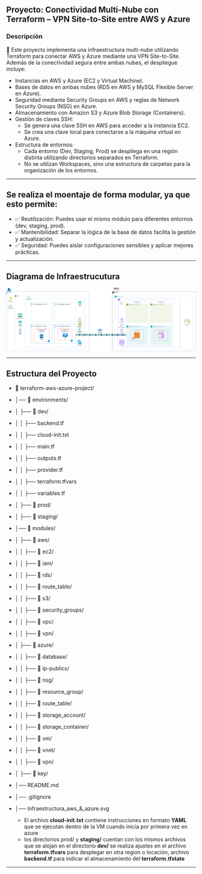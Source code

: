 ## Proyecto: Conectividad Multi-Nube con Terraform – VPN Site-to-Site entre AWS y Azure

### Descripción
📌 Este proyecto implementa una infraestructura multi-nube utilizando Terraform para conectar AWS y Azure mediante una VPN Site-to-Site. Además de la conectividad segura entre ambas nubes, el despliegue incluye:

* Instancias en AWS y Azure (EC2 y Virtual Machine).
* Bases de datos en ambas nubes (RDS en AWS y MySQL Flexible Server en Azure).
* Seguridad mediante Security Groups en AWS y reglas de Network Security Groups (NSG) en Azure.
* Almacenamiento con Amazon S3 y Azure Blob Storage (Containers).
* Gestión de claves SSH:
    - Se genera una clave SSH en AWS para acceder a la instancia EC2.
    - Se crea una clave local para conectarse a la máquina virtual en Azure.
* Estructura de entornos:
    - Cada entorno (Dev, Staging, Prod) se despliega en una región distinta utilizando directorios separados en Terraform.
    - No se utilizan Workspaces, sino una estructura de carpetas para la organización de los entornos.


************************************************************************
## Se realiza el moentaje de forma modular, ya que esto permite:

- ✅ Reutilización: Puedes usar el mismo módulo para diferentes entornos (dev, staging, prod).
- ✅ Mantenibilidad: Separar la lógica de la base de datos facilita la gestión y actualización.
- ✅ Seguridad: Puedes aislar configuraciones sensibles y aplicar mejores prácticas.

************************************************************************

## Diagrama de Infraestrucutura

![Diagrama de Infraestrucutura](./Infraestructura_aws_&_azure.svg)


************************************************************************
## Estructura del Proyecto

- 📂 terraform-aws-azure-project/
- │── 📂 environments/
- │   ├── 📂 dev/
- │   │   ├── backend.tf
- │   │   ├── cloud-init.txt
- │   │   ├── main.tf
- │   │   ├── outputs.tf
- │   │   ├── provider.tf
- │   │   ├── terraform.tfvars
- │   │   ├── variables.tf
- │   ├── 📂  prod/
- │   ├── 📂 staging/
- │── 📂 modules/
- │   ├── 📂 aws/
- │   │   ├── 📂 ec2/
- │   │   ├── 📂 iam/
- │   │   ├── 📂 rds/
- │   │   ├── 📂 route_table/
- │   │   ├── 📂 s3/
- │   │   ├── 📂 security_groups/
- │   │   ├── 📂 vpc/
- │   │   ├── 📂 vpn/
- │   ├── 📂 azure/
- │   │   ├── 📂 database/
- │   │   ├── 📂 ip-publics/
- │   │   ├── 📂 nsg/
- │   │   ├── 📂 resource_group/
- │   │   ├── 📂 route_table/
- │   │   ├── 📂 storage_account/
- │   │   ├── 📂 storage_container/
- │   │   ├── 📂 vm/
- │   │   ├── 📂 vnet/
- │   │   ├── 📂 vpn/
- │   ├── 📂 key/
- │── README.md
- │── .gitignore
- │── Infraestructura_aws_&_azure.svg

    * El archivo **cloud-init.txt** contiene instrucciones en formato **YAML** que se ejecutan dentro de la VM cuando inicia por primera vez en azure
    * los directorios prod/ y **staging/** cuentan con los mismos archivos que se alojan en el directorio **dev/** se realiza ajustes en el archivo **terraform.tfvars** para desplegar en otra region o locación, archivo **backend.tf** para indicar el almacenamiento del **terraform.tfstate**

************************************************************************

